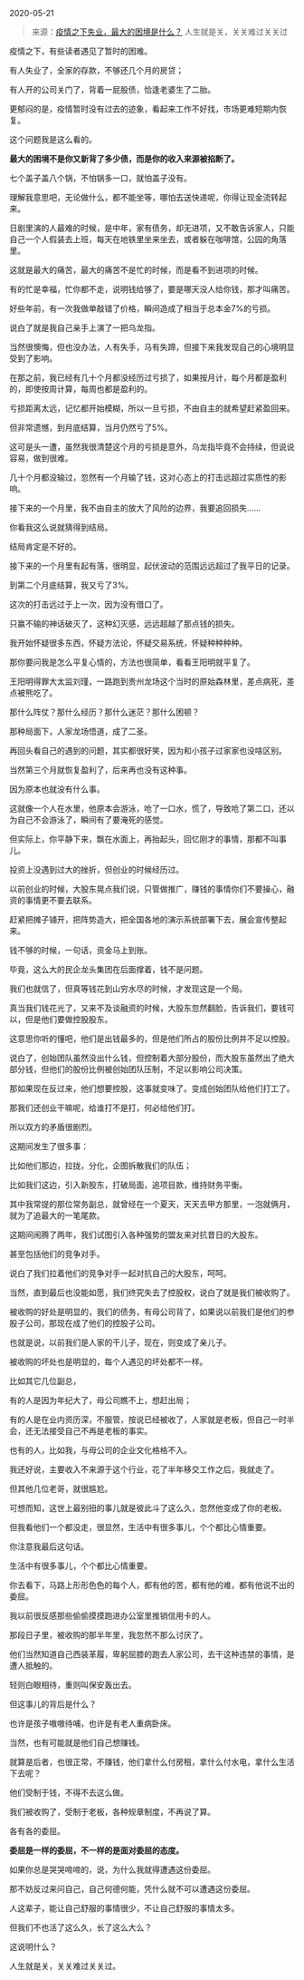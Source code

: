 2020-05-21

> 来源：[疫情之下失业，最大的困境是什么？](http://mp.weixin.qq.com/s?__biz=MzU3NDc5Nzc0NQ==&mid=2247488386&idx=1&sn=43c1111b385f595e1c03dd7548ec48ce&chksm=fd2db15cca5a384a67a488dd7e32ba3b29d64b1c68b271017a543dbdb195ccc6831e46e197ba&scene=27#wechat_redirect)
> 人生就是关，关关难过关关过

疫情之下，有些读者遇见了暂时的困难。  

  

有人失业了，全家的存款，不够还几个月的房贷；

  
有人开的公司关门了，背着一屁股债，恰逢老婆生了二胎。

  

更郁闷的是，疫情暂时没有过去的迹象，看起来工作不好找，市场更难短期内恢复。

  

这个问题我是这么看的。

  

 **最大的困境不是你又新背了多少债，而是你的收入来源被掐断了。**

  

七个盖子盖八个锅，不怕锅多一口，就怕盖子没有。  

  

理解我意思吧，无论做什么，都不能坐等，哪怕去送快递呢，你得让现金流转起来。

  

日剧里演的人最难的时候，是中年，家有债务，却无进项，又不敢告诉家人，只能自己一个人假装去上班，每天在地铁里坐来坐去，或者躲在咖啡馆，公园的角落里。

  

这就是最大的痛苦，最大的痛苦不是忙的时候，而是看不到进项的时候。

  

有的忙是幸福，忙你都不走，说明钱给够了，要是哪天没人给你钱，那才叫痛苦。  

  

好些年前，有一次我做单敲错了价格，瞬间造成了相当于总本金7%的亏损。

  

说白了就是我自己亲手上演了一把乌龙指。

  

当然很懊悔，但也没办法，人有失手，马有失蹄，但接下来我发现自己的心境明显受到了影响。

  

在那之前，我已经有几十个月都没经历过亏损了，如果按月计，每个月都是盈利的，即使按周计算，每周也都是盈利的。

  

亏损距离太远，记忆都开始模糊，所以一旦亏损，不由自主的就希望赶紧盈回来。

  

但非常遗憾，到月底结算，当月仍然亏了5%。

  

这可是头一遭，虽然我很清楚这个月的亏损是意外，乌龙指毕竟不会持续，但说说容易，做到很难。

  

几十个月都没输过，忽然有一个月输了钱，这对心态上的打击远超过实质性的影响。

  

接下来的一个月里，我不由自主的放大了风险的边界，我要追回损失......

  

你看我这么说就猜得到结局。

  

结局肯定是不好的。

  

接下来的一个月里有起有落，很明显，起伏波动的范围远远超过了我平日的记录。

  

到第二个月底结算，我又亏了3%。

  

这次的打击远过于上一次，因为没有借口了。

  

只赢不输的神话破灭了，这种幻灭感，远远超越了那点钱的损失。

  

我开始怀疑很多东西，怀疑方法论，怀疑交易系统，怀疑种种种种。

  

那你要问我是怎么平复心情的，方法也很简单，看看王阳明就平复了。

  

王阳明得罪大太监刘瑾，一路跑到贵州龙场这个当时的原始森林里，差点病死，差点被熊吃了。

  

那什么阵仗？那什么经历？那什么迷茫？那什么困顿？

  

那种局面下，人家龙场悟道，成了二圣。

  

再回头看自己的遇到的问题，其实都很好笑，因为和小孩子过家家也没啥区别。

  

当然第三个月就恢复盈利了，后来再也没有这种事。

  

因为原本也就没有什么事。

  

这就像一个人在水里，他原本会游泳，呛了一口水，慌了，导致呛了第二口，还以为自己不会游泳了，瞬间有了要淹死的感觉。

  

但实际上，你平静下来，飘在水面上，再抬起头，回忆刚才的事情，那都不叫事儿。

  

投资上没遇到过大的挫折，但创业的时候经历过。  

  

以前创业的时候，大股东晃点我们说，只管做推广，赚钱的事情你们不要操心，融资的事情更不要去联系。

  

赶紧把摊子铺开，把阵势造大，把全国各地的演示系统部署下去，展会宣传整起来。

  

钱不够的时候，一句话，资金马上到账。

  

毕竟，这么大的民企龙头集团在后面撑着，钱不是问题。

  

我们也就信了，但真等钱花到山穷水尽的时候，才发现这是一个局。

  

真当我们钱花光了，又来不及谈融资的时候，大股东忽然翻脸，告诉我们，要钱可以，但是他们要做控股股东。

  

这意思你听的懂吧，他们是出钱最多的，但是他们所占的股份比例并不足以控股。

  

说白了，创始团队虽然没出什么钱，但控制着大部分股份，而大股东虽然出了绝大部分钱，但他们的股份比例被创始团队压制，不足以影响公司决策。

  

那如果现在反过来，他们想要控股，这事就变味了。变成创始团队给他们打工了。

  

那我们还创业干嘛呢，给谁打不是打，何必给他们打。

  

所以双方的矛盾很剧烈。

  

这期间发生了很多事：

  

比如他们那边，拉拢，分化，企图拆散我们的队伍；

比如我们这边，引入新股东，打破局面，追项目款，维持财务平衡。  

  

其中我常提的那位常务副总，就曾经在一个夏天，天天去甲方那里，一泡就俩月，就为了追最大的一笔尾款。

  

这期间闹腾了两年，我们试图引入各种强势的盟友来对抗昔日的大股东。

  

甚至包括他们的竞争对手。

  

说白了我们拉着他们的竞争对手一起对抗自己的大股东，呵呵。

  

当然，直到最后也没能如愿，我们终究失去了控股权，说白了就是我们被收购了。  

  

被收购的好处是明显的，我们的债务，有母公司背了，如果说以前我们是他们的参股子公司，那现在成了他们的控股子公司。

  

也就是说，以前我们是人家的干儿子，现在，则变成了亲儿子。

  

被收购的坏处也是明显的，每个人遇见的坏处都不一样。

  

比如其它几位副总，

  

有的人是因为年纪大了，母公司瞧不上，想赶出局；

有的人是在业内资历深，不服管，按说已经被收了，人家就是老板，但自己一时半会，还无法接受自己不再是老板的事实。

  

也有的人，比如我，与母公司的企业文化格格不入。

  

我还好说，主要收入不来源于这个行业，花了半年移交工作之后，我就走了。

  

但其他几位老哥，就很尴尬。

  

可想而知，这世上最别扭的事儿就是彼此斗了这么久，忽然他变成了你的老板。

  

但我看他们一个都没走，很显然，生活中有很多事儿，个个都比心情重要。

  

你注意我最后这句话。

  

生活中有很多事儿，个个都比心情重要。

  

你去看下，马路上形形色色的每个人，都有他的苦，都有他的难，都有他说不出的委屈。

  

我以前很反感那些偷偷摸摸跑进办公室里推销信用卡的人。

  

那段日子里，被收购的那半年里，我忽然不那么讨厌了。

  

他们当然知道自己西装革履，卑躬屈膝的跑去人家公司，去干这种违禁的事情，是遭人抵触的。

  

轻则白眼相待，重则叫保安轰出去。

  

但这事儿的背后是什么？

  

也许是孩子嗷嗷待哺，也许是有老人重病卧床。

  

当然，也有可能就是他们自己想赚钱。

  

就算是后者，也很正常，不赚钱，他们拿什么付房租，拿什么付水电，拿什么生活下去呢？

  

他们受制于钱，不得不去这么做。

  

我们被收购了，受制于老板，各种规章制度，不再说了算。

  

各有各的委屈。

  

 **委屈是一样的委屈，不一样的是面对委屈的态度。**

  

如果你总是哭哭啼啼的，说，为什么我就得遭遇这份委屈。

  

那不妨反过来问自己，自己何德何能，凭什么就不可以遭遇这份委屈。

  

人这辈子，能让自己舒服的事情很少，不让自己舒服的事情太多。

  

但我们不也活了这么久，长了这么大么？

  

这说明什么？

  

人生就是关，关关难过关关过。

